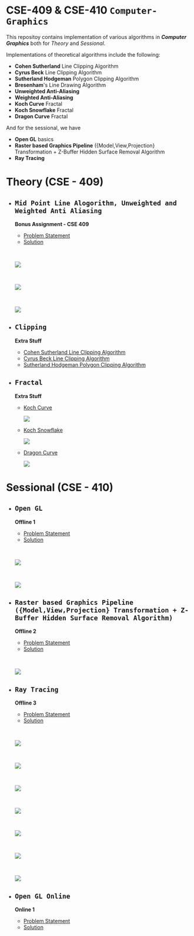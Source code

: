 # **CSE-409 & CSE-410 `Computer-Graphics`**

This repositoy contains implementation of various algorithms in ***Computer Graphics*** both for *Theory* and *Sessional*.

Implementations of theoretical algorithms include the following:
   - **Cohen Sutherland** Line Clipping Algorithm
   - **Cyrus Beck** Line Clipping Algorithm
   - **Sutherland Hodgeman** Polygon Clipping Algorithm
   - **Bresenham**'s Line Drawing Algorithm
   - **Unweighted Anti-Aliasing**
   - **Weighted Anti-Aliasing**
   - **Koch Curve** Fractal
   - **Koch Snowflake** Fractal
   - **Dragon Curve** Fractal

And for the sessional, we have 
- **Open GL** basics
- **Raster based Graphics Pipeline** ({Model,View,Projection} Transformation + Z-Buffer Hidden Surface Removal Algorithm
- **Ray Tracing**

# **Theory (CSE - 409)**

 - ## **`Mid Point Line Alogorithm, Unweighted and Weighted Anti Aliasing`**

    **Bonus Assignment - CSE 409**
    - [Problem Statement](Bonus%20Assignment/Problem%20Statement.pdf)
    - [Solution](Bonus%20Assignment/Code/)

    &nbsp;

    ![](Bonus%20Assignment/Code/1_R.bmp)
    
    &nbsp;
    
    ![](Bonus%20Assignment/Code/2_RUA.bmp)
    
    &nbsp;

    ![](Bonus%20Assignment/Code/3_RWA.bmp)

 - ## **`Clipping`**

    **Extra Stuff**
    - [Cohen Sutherland Line Clipping Algorithm](/Clipping/cohen_sutherland.cpp)
    - [Cyrus Beck Line Clipping Algorithm](/Clipping/cyrus_beck.cpp)
    - [Sutherland Hodgeman Polygon Clipping Algorithm](/Clipping/sutherland_hodgman.cpp)


 - ## **`Fractal`**

    **Extra Stuff**
    - [Koch Curve](Fractal/koch_curve.py)
      
      ![](/Fractal/koch_curve.png)
  
    - [Koch Snowflake](Fractal/koch_snowflake.py)
   
      ![](/Fractal/koch_snowflake.png)

    - [Dragon Curve](Fractal/dragon_curve.py)

      ![](/Fractal/dragon_curve.png)

# **Sessional (CSE - 410)**
- ## **`Open GL`**

    **Offline 1**
    - [Problem Statement](Offline%201/Problem%20Specification/Problem%20Statement%20-%20Open%20GL.pdf)
    - [Solution](Offline%201/Code/)

    &nbsp;

    ![](Offline%201/Code/demo_1.gif)

    &nbsp;

    ![](Offline%201/Code/demo_2.gif)
 
- ## **`Raster based Graphics Pipeline ({Model,View,Projection} Transformation + Z-Buffer Hidden Surface Removal Algorithm)`**

    **Offline 2**
    - [Problem Statement](Offline%202/Problem%20Statement%20-%20Raster%20Based%20Graphics%20Pipeline.pdf)
    - [Solution](Offline%202/Code/)

    &nbsp;

    ![](Offline%202/Code/out.bmp)
 
 - ## **`Ray Tracing`**

    **Offline 3**
    - [Problem Statement](Offline%203/Problem%20Statement%20-%20Ray%20Tracing.pdf)
    - [Solution](Offline%203/Code/)


    &nbsp;

    ![](Offline%203/ray_tracing.gif)

    &nbsp;

    ![](Offline%203/Code/images/full_reflection.bmp)

    &nbsp;

    ![](Offline%203/Code/images/rt-1.bmp)

    &nbsp;
    
    ![](Offline%203/Code/images/rt-3.bmp)
    
    &nbsp;

    ![](Offline%203/Code/images/rt-2.bmp)

    &nbsp;

    ![](Offline%203/Code/Output_11.bmp)

    &nbsp;

    ![](Offline%203/Code/Output_13.bmp)


 - ## **`Open GL Online`**

    **Online 1**
    - [Problem Statement](Online%201/ONLINE/Readme.txt)
    - [Solution](Online%201/ONLINE/)

 